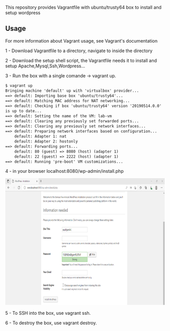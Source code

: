 This repository provides Vagrantfile with ubuntu/trusty64 box to install and setup wordpress

## Usage

For more information about Vagrant usage, see Vagrant's documentation

   1 - Download Vagrantfile to a directory, navigate to inside the directory

   2 - Download the setup shell script, the Vagrantfile needs it to install and setup Apache,Mysql,Ssh,Wordpress...

   3 - Run the box with a single comande -> vagrant up.
    
```  
$ vagrant up
Bringing machine 'default' up with 'virtualbox' provider...
==> default: Importing base box 'ubuntu/trusty64'...
==> default: Matching MAC address for NAT networking...
==> default: Checking if box 'ubuntu/trusty64' version '20190514.0.0' is up to date...
==> default: Setting the name of the VM: lab-vm
==> default: Clearing any previously set forwarded ports...
==> default: Clearing any previously set network interfaces...
==> default: Preparing network interfaces based on configuration...
    default: Adapter 1: nat
    default: Adapter 2: hostonly
==> default: Forwarding ports...
    default: 80 (guest) => 8080 (host) (adapter 1)
    default: 22 (guest) => 2222 (host) (adapter 1)
==> default: Running 'pre-boot' VM customizations...
```

4 - in your browser localhost:8080/wp-admin/install.php

<img src="https://github.com/SoufiyanAk/Vagrant-wordpress-ubuntu/blob/main/home.png?raw=true" width="1000" height="400">

5 - To SSH into the box, use vagrant ssh.

6 - To destroy the box, use vagrant destroy.

